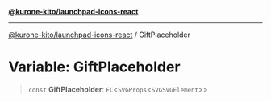 [**@kurone-kito/launchpad-icons-react**](../README.md)

***

[@kurone-kito/launchpad-icons-react](../globals.md) / GiftPlaceholder

# Variable: GiftPlaceholder

> `const` **GiftPlaceholder**: `FC`\<`SVGProps`\<`SVGSVGElement`\>\>
